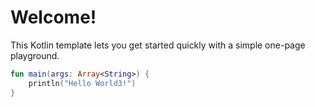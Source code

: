 # Welcome!

This Kotlin template lets you get started quickly with a simple one-page playground.

```kotlin runnable
fun main(args: Array<String>) {
    println("Hello World3!")
}
```

